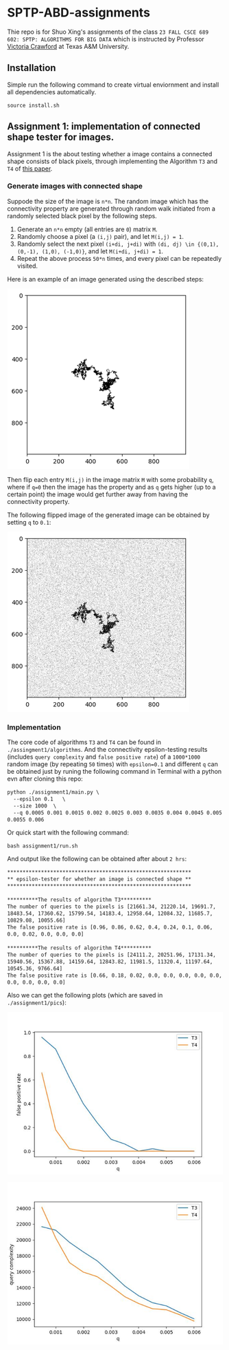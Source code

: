 # SPTP-ABD-assignments
Thie repo is for Shuo Xing's assignments of the class `23 FALL CSCE 689 602: SPTP: ALGORITHMS FOR BIG DATA` which is instructed by Professor [Victoria Crawford](https://engineering.tamu.edu/cse/profiles/crawford-victoria.html) at Texas A&M University. 


## Installation
Simple run the following command to create virtual enviornment and install all dependencies automatically.

```
source install.sh
```
## Assignment 1: implementation of connected shape tester for images.
Assignment 1 is the about testing whether a image contains a connected shape consists of black pixels, through implementing the Algorithm `T3` and `T4` of [this paper](http://people.csail.mit.edu/sofya/pixels.pdf).

### Generate images with connected shape
Suppode the size of the image is `n*n`. The random image which has the connectivity property are generated through random walk initiated from a randomly selected black pixel by the following steps. 

1. Generate an `n*n` empty (all entries are `0`) matrix `M`.
2. Randomly choose a pixel (a `(i,j)` pair), and let `M(i,j) = 1`.
3. Randomly select the next pixel `(i+di, j+di)` with `(di, dj) \in {(0,1), (0,-1), (1,0), (-1,0)}`, and let `M(i+di, j+di) = 1`.
4. Repeat the above process `50*n` times, and every pixel can be repeatedly visited.

Here is an example of an image generated using the described steps:

![Generated Random image with connected shape](https://github.com/ShuoXing98/SPTP-ABD-assignments/blob/main/assignment1/pics/generated_image.png)

Then flip each entry `M(i,j)` in the image matrix `M` with some probability `q`, where if `q=0` then the image has the property and as `q` gets higher (up to a certain point) the image would get further away from having the connectivity property. 

The following flipped image of the generated image can be obtained by setting `q` to `0.1`:

![Flipped image](https://github.com/ShuoXing98/SPTP-ABD-assignments/blob/main/assignment1/pics/flipped_image.png)

### Implementation
The core code of algorithms `T3` and `T4` can be found in `./assingment1/algorithms`. And the connectivity epsilon-testing results (includes `query complexity` and `false positive rate`) of a `1000*1000` random image (by repeating `50` times) with `epsilon=0.1` and different `q` can be obtained just by runing the following command in Terminal with a python evn after cloning this repo:

```
python ./assignment1/main.py \
  --epsilon 0.1   \
  --size 1000  \
  --q 0.0005 0.001 0.0015 0.002 0.0025 0.003 0.0035 0.004 0.0045 0.005 0.0055 0.006
```
 

Or quick start with the following command:

```
bash assignment1/run.sh
```

And output like the following can be obtained after about `2 hrs`:

```
************************************************************
** epsilon-tester for whether an image is connected shape **
************************************************************

**********The results of algorithm T3**********
The number of queries to the pixels is [21661.34, 21220.14, 19691.7, 18483.54, 17360.62, 15799.54, 14183.4, 12958.64, 12084.32, 11685.7, 10829.08, 10055.66]
The false positive rate is [0.96, 0.86, 0.62, 0.4, 0.24, 0.1, 0.06, 0.0, 0.02, 0.0, 0.0, 0.0]

**********The results of algorithm T4**********
The number of queries to the pixels is [24111.2, 20251.96, 17131.34, 15940.56, 15367.88, 14159.64, 12843.82, 11981.5, 11320.4, 11197.64, 10545.36, 9766.64]
The false positive rate is [0.66, 0.18, 0.02, 0.0, 0.0, 0.0, 0.0, 0.0, 0.0, 0.0, 0.0, 0.0]
```

Also we can get the following plots (which are saved in `./assignment1/pics`):

![False positive rate](https://github.com/ShuoXing98/SPTP-ABD-assignments/blob/main/assignment1/pics/false_positive_rate_epsilon_0.1_50n.jpg)

![Query complexity](https://github.com/ShuoXing98/SPTP-ABD-assignments/blob/main/assignment1/pics/avg_query_times_epsilon_0.1_50n.jpg)